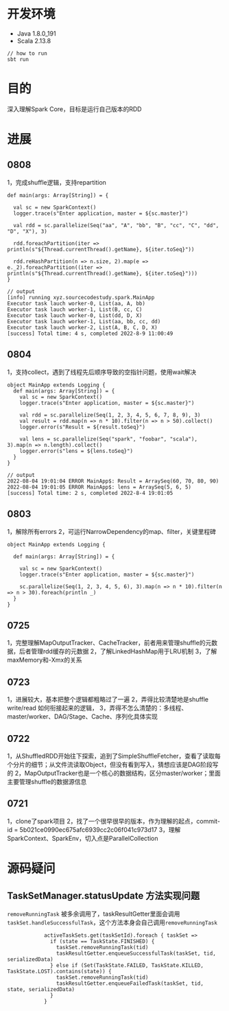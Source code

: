 # 开发环境
- Java 1.8.0_191
- Scala 2.13.8
```
// how to run
sbt run
```

# 目的
深入理解Spark Core，目标是运行自己版本的RDD

# 进展

## 0808
1，完成shuffle逻辑，支持repartition
```
def main(args: Array[String]) = { 

  val sc = new SparkContext()
  logger.trace(s"Enter application, master = ${sc.master}")

  val rdd = sc.parallelize(Seq("aa", "A", "bb", "B", "cc", "C", "dd", "D", "X"), 3)

  rdd.foreachPartition(iter => println(s"${Thread.currentThread().getName}, ${iter.toSeq}"))

  rdd.reHashPartition(n => n.size, 2).map(e => e._2).foreachPartition((iter => println(s"${Thread.currentThread().getName}, ${iter.toSeq}")))
}

// output
[info] running xyz.sourcecodestudy.spark.MainApp 
Executor task lauch worker-0, List(aa, A, bb)
Executor task lauch worker-1, List(B, cc, C)
Executor task lauch worker-0, List(dd, D, X)
Executor task lauch worker-1, List(aa, bb, cc, dd)
Executor task lauch worker-2, List(A, B, C, D, X)
[success] Total time: 4 s, completed 2022-8-9 11:00:49
```

## 0804
1，支持collect，遇到了线程先后顺序导致的空指针问题，使用wait解决
```
object MainApp extends Logging {
  def main(args: Array[String]) = { 
    val sc = new SparkContext()
    logger.trace(s"Enter application, master = ${sc.master}")

    val rdd = sc.parallelize(Seq(1, 2, 3, 4, 5, 6, 7, 8, 9), 3)
    val result = rdd.map(n => n * 10).filter(n => n > 50).collect()
    logger.error(s"Result = ${result.toSeq}")

    val lens = sc.parallelize(Seq("spark", "foobar", "scala"), 3).map(n => n.length).collect()
    logger.error(s"lens = ${lens.toSeq}")
  }
}

// output
2022-08-04 19:01:04 ERROR MainApp$: Result = ArraySeq(60, 70, 80, 90)
2022-08-04 19:01:05 ERROR MainApp$: lens = ArraySeq(5, 6, 5)
[success] Total time: 2 s, completed 2022-8-4 19:01:05
```

## 0803
1，解除所有errors
2，可运行NarrowDependency的map、filter，关键里程碑
```
object MainApp extends Logging {

  def main(args: Array[String]) = { 

    val sc = new SparkContext()
    logger.trace(s"Enter application, master = ${sc.master}")

    sc.parallelize(Seq(1, 2, 3, 4, 5, 6), 3).map(n => n * 10).filter(n => n > 30).foreach(println _)
  }
}
```

## 0725
1，完整理解MapOutputTracker、CacheTracker，前者用来管理shuffle的元数据，后者管理rdd缓存的元数据
2，了解LinkedHashMap用于LRU机制
3，了解maxMemory和-Xmx的关系

## 0723
1，进展较大，基本把整个逻辑都粗略过了一遍
2，弄得比较清楚地是shuffle write/read 如何衔接起来的逻辑，
3，弄得不怎么清楚的：多线程、master/worker、DAG/Stage、Cache、序列化具体实现


## 0722
1，从ShuffledRDD开始往下探索，追到了SimpleShuffleFetcher，查看了读取每个分片的细节；从文件流读取Object，但没有看到写入，猜想应该是DAG阶段写的
2，MapOutputTracker也是一个核心的数据结构，区分master/worker；里面主要管理shuffle的数据源信息

## 0721
1，clone了spark项目
2，找了一个很早很早的版本，作为理解的起点，commit-id = 5b021ce0990ec675afc6939cc2c06f041c973d17
3，理解SparkContext、SparkEnv，切入点是ParallelCollection

# 源码疑问

## TaskSetManager.statusUpdate 方法实现问题
`removeRunningTask` 被多余调用了，taskResultGetter里面会调用`taskSet.handleSuccessfulTask`，这个方法本身会自己调用`removeRunningTask`
```
            activeTaskSets.get(taskSetId).foreach { taskSet =>
              if (state == TaskState.FINISHED) {
                taskSet.removeRunningTask(tid)
                taskResultGetter.enqueueSuccessfulTask(taskSet, tid, serializedData)
              } else if (Set(TaskState.FAILED, TaskState.KILLED, TaskState.LOST).contains(state)) {
                taskSet.removeRunningTask(tid)
                taskResultGetter.enqueueFailedTask(taskSet, tid, state, serializedData)
              }
            }
```